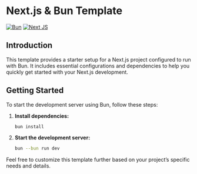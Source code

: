 # Next.js & Bun Template

[![Bun](https://img.shields.io/badge/Bun-%23000000.svg?style=for-the-badge&logo=bun&logoColor=white)](https://bun.sh)
[![Next JS](https://img.shields.io/badge/Next-black?style=for-the-badge&logo=next.js&logoColor=white)](https://nextjs.org)

## Introduction

This template provides a starter setup for a Next.js project configured to run with
Bun. It includes essential configurations and dependencies to help you quickly get
started with your Next.js development.

## Getting Started

To start the development server using Bun, follow these steps:

1. **Install dependencies:**

   ```bash
   bun install
   ```

2. **Start the development server:**

   ```bash
   bun --bun run dev
   ```

Feel free to customize this template further based on your project’s specific needs
and details.

